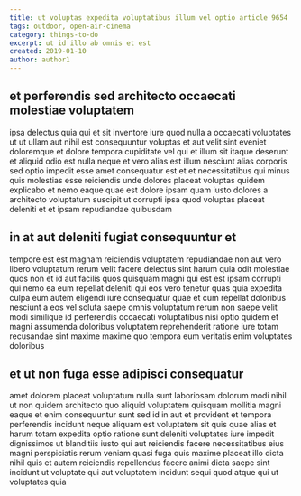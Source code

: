 ```yaml
---
title: ut voluptas expedita voluptatibus illum vel optio article 9654
tags: outdoor, open-air-cinema
category: things-to-do
excerpt: ut id illo ab omnis et est
created: 2019-01-10
author: author1
---
```


## et perferendis sed architecto occaecati molestiae voluptatem

ipsa delectus quia qui et sit inventore iure quod nulla a occaecati voluptates ut ut ullam aut nihil est consequuntur voluptas et aut velit sint eveniet doloremque et dolore tempora cupiditate vel qui et illum sit itaque deserunt et aliquid odio est nulla neque et vero alias est illum nesciunt alias corporis sed optio impedit esse amet consequatur est et et necessitatibus qui minus quis molestias esse reiciendis unde dolores placeat voluptas quidem explicabo et nemo eaque quae est dolore ipsam quam iusto dolores a architecto voluptatum suscipit ut corrupti ipsa quod voluptas placeat deleniti et et ipsam repudiandae quibusdam

## in at aut deleniti fugiat consequuntur et

tempore est est magnam reiciendis voluptatem repudiandae non aut vero libero voluptatum rerum velit facere delectus sint harum quia odit molestiae quos non et id aut facilis quos quisquam magni qui est est ipsam corrupti qui nemo ea eum repellat deleniti qui eos vero tenetur quas quia expedita culpa eum autem eligendi iure consequatur quae et cum repellat doloribus nesciunt a eos vel soluta saepe omnis voluptatum rerum non saepe velit modi similique id perferendis occaecati voluptatibus nisi optio quidem et magni assumenda doloribus voluptatem reprehenderit ratione iure totam recusandae sint maxime maxime quo tempora eum veritatis enim voluptates doloribus

## et ut non fuga esse adipisci consequatur

amet dolorem placeat voluptatum nulla sunt laboriosam dolorum modi nihil ut non quidem architecto quo aliquid voluptatem quisquam mollitia magni eaque et enim consequuntur sunt sed id in aut et provident et tempora perferendis incidunt neque aliquam est voluptatem sit quis quae alias et harum totam expedita optio ratione sunt deleniti voluptates iure impedit dignissimos ut blanditiis iusto qui aut reiciendis facere necessitatibus eius magni perspiciatis rerum veniam quasi fuga quis maxime placeat illo dicta nihil quis et autem reiciendis repellendus facere animi dicta saepe sint incidunt ut voluptate qui aut voluptatem incidunt sequi quod atque qui ut voluptates quia
